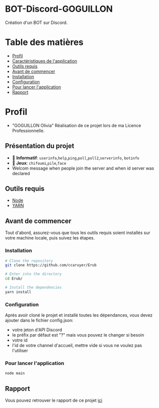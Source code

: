 # BOT-Discord-GOGUILLON

Création d'un BOT sur Discord.

# Table des matières

- [Profil](#profil)
- [Caractéristiques de l'application](#features)
- [Outils requis](#tools)
- [Avant de commencer](#gettingStarted)
- [Installation ](#installation)
- [Configuration ](#configuration)
- [Pour lancer l'application](#starting)
- [Rapport](#rapport)

# <a name="profil"> Profil

- "GOGUILLON Olivia"
  Réalisation de ce projet lors de ma Licence Professionnelle.

## <a name="features"> Présentation du projet

- 👑 **Informatif**: `userinfo`,`help`,`ping`,`poll`,`poll2`,`serverinfo`, `botinfo`
- 👻 **Jeux**: `chifoumi`,`pile`,`face`
- Welcom message when people join the server and when id server was declared

## <a name="tools"> Outils requis

- [Node](https://nodejs.org/en/)
- [YARN](https://www.yarnpkg.com/)

## <a name="gettingStarted"> Avant de commencer

Tout d'abord, assurez-vous que tous les outils requis soient installés sur votre machine locale, puis suivez les étapes.

### <a name="installation"> Installation

```bash
# Clone the repository
git clone https://github.com/ccaruyer/Erub

# Enter into the directory
cd Erub/

# Install the dependencies
yarn install
```

### <a name="configuration"> Configuration

Après avoir cloné le projet et installé toutes les dépendances, vous devez ajouter dans le fichier config.json:

- votre jeton d'API Discord
- le préfix par défaut est "?" mais vous pouvez le changer si besoin
- votre id
- l'id de votre channel d'accueil, mettre vide si vous ne voulez pas l'utiliser

### <a name="starting"> Pour lancer l'application

```bash
node main
```

## <a name="rapport"> Rapport

Vous pouvez retrouver le rapport de ce projet [ici](https://drive.google.com/file/d/1GdIxuQQ62irVgNe16ZMV642FnGdDtApT/view?usp=sharing)
